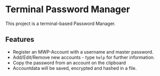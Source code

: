 # Terminal Password Manager

This project is a terminal-based Password Manager.

## Features

- Register an MWP-Account with a username and master password.
- Add/Edit/Remove new accounts - type `help` for further information.
- Copy the password from an account on the clipboard
- Accountdata will be saved, encrypted and hashed in a file.


